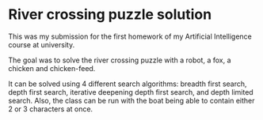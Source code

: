 # River crossing puzzle solution

This was my submission for the first homework of my Artificial Intelligence course at university. 

The goal was to solve the river crossing puzzle with a robot, a fox, a chicken and chicken-feed.

It can be solved using 4 different search algorithms: breadth first search, depth first search, iterative deepening depth first search, and depth limited search.
Also, the class can be run with the boat being able to contain either 2 or 3 characters at once.
